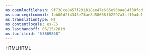 ```yaml
---
ms.openlocfilehash: 9f738ce8457f291b18ee47e665e96baa84f38fcd
ms.sourcegitcommit: 1bb00d2f4343e73ae8d58668f02297a3cf10a4c1
ms.translationtype: HT
ms.contentlocale: es-ES
ms.lasthandoff: 06/15/2019
ms.locfileid: "63869868"
---
```

<span data-ttu-id="e90b3-101">HTML</span><span class="sxs-lookup"><span data-stu-id="e90b3-101">HTML</span></span>